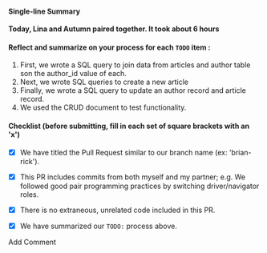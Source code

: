 #### Single-line Summary
**Today, Lina and Autumn paired together. It took about 6 hours**
#### Reflect and summarize on your process for each `TODO` item :  
  1. First, we wrote a SQL query to join data from articles and author table son the author_id value of each.
  2. Next, we wrote SQL queries to create a new article
  3. Finally, we wrote a SQL query to update an author record and article record.
  4. We used the CRUD document to test functionality.
#### Checklist (before submitting, fill in each set of square brackets with an 'x')
- [x] We have titled the Pull Request similar to our branch name (ex: 'brian-rick'). 
- [x] This PR includes commits from both myself and my partner; e.g. We followed good pair programming practices by switching driver/navigator roles.
- [x] There is no extraneous, unrelated code included in this PR.
- [x] We have summarized our `TODO:` process above.


Add Comment